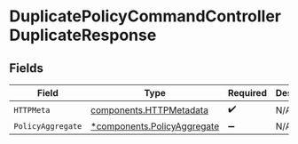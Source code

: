 # DuplicatePolicyCommandControllerDuplicateResponse


## Fields

| Field                                                                     | Type                                                                      | Required                                                                  | Description                                                               |
| ------------------------------------------------------------------------- | ------------------------------------------------------------------------- | ------------------------------------------------------------------------- | ------------------------------------------------------------------------- |
| `HTTPMeta`                                                                | [components.HTTPMetadata](../../models/components/httpmetadata.md)        | :heavy_check_mark:                                                        | N/A                                                                       |
| `PolicyAggregate`                                                         | [*components.PolicyAggregate](../../models/components/policyaggregate.md) | :heavy_minus_sign:                                                        | N/A                                                                       |